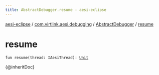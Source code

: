 ```yaml
---
title: AbstractDebugger.resume - aesi-eclipse
---
```


[aesi-eclipse](../../index.html) / [com.virtlink.aesi.debugging](../index.html) / [AbstractDebugger](index.html) / [resume](.)

# resume

`fun resume(thread: IAesiThread): `[`Unit`](https://kotlinlang.org/api/latest/jvm/stdlib/kotlin/-unit/index.html)

{@inheritDoc}

